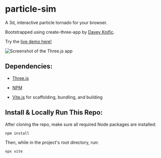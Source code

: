 # particle-sim

A 3d, interactive particle tornado for your browser.

Bootstrapped using create-three-app by [Davey Knific](https://www.github.com/dknific).


Try the <a href="https://main.d2atsgg6rcmly7.amplifyapp.com/" target="_blank">live demo here!</a>

![Screenshot of the Three.js app](https://i.imgur.com/CtVPSEZ.png)

## Dependencies:

- [Three.js](https://threejs.org/)

- [NPM](https://www.npmjs.com/)

- [Vite.js](https://github.com/vitejs) for scaffolding, bundling, and building

  
## Install & Locally Run This Repo:

After cloning the repo, make sure all required Node packages are installed:

    npm install

Then, while in the project's root directory, run:

    npx vite